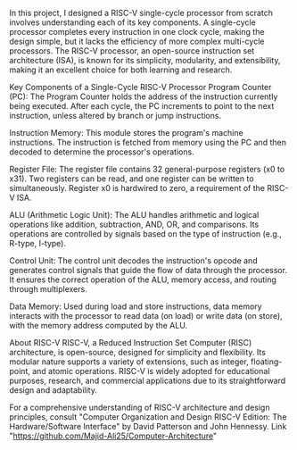 In this project, I designed a RISC-V single-cycle processor from scratch involves understanding each of its key components. A single-cycle processor completes every instruction in one clock cycle, making the design simple, but it lacks the efficiency of more complex multi-cycle processors. The RISC-V processor, an open-source instruction set architecture (ISA), is known for its simplicity, modularity, and extensibility, making it an excellent choice for both learning and research.

Key Components of a Single-Cycle RISC-V Processor
Program Counter (PC): The Program Counter holds the address of the instruction currently being executed. After each cycle, the PC increments to point to the next instruction, unless altered by branch or jump instructions.

Instruction Memory: This module stores the program's machine instructions. The instruction is fetched from memory using the PC and then decoded to determine the processor's operations.

Register File: The register file contains 32 general-purpose registers (x0 to x31). Two registers can be read, and one register can be written to simultaneously. Register x0 is hardwired to zero, a requirement of the RISC-V ISA.

ALU (Arithmetic Logic Unit): The ALU handles arithmetic and logical operations like addition, subtraction, AND, OR, and comparisons. Its operations are controlled by signals based on the type of instruction (e.g., R-type, I-type).

Control Unit: The control unit decodes the instruction's opcode and generates control signals that guide the flow of data through the processor. It ensures the correct operation of the ALU, memory access, and routing through multiplexers.

Data Memory: Used during load and store instructions, data memory interacts with the processor to read data (on load) or write data (on store), with the memory address computed by the ALU.

About RISC-V
RISC-V, a Reduced Instruction Set Computer (RISC) architecture, is open-source, designed for simplicity and flexibility. Its modular nature supports a variety of extensions, such as integer, floating-point, and atomic operations. RISC-V is widely adopted for educational purposes, research, and commercial applications due to its straightforward design and adaptability.

For a comprehensive understanding of RISC-V architecture and design principles, consult "Computer Organization and Design RISC-V Edition: The Hardware/Software Interface" by David Patterson and John Hennessy.
Link "https://github.com/Majid-Ali25/Computer-Architecture"
